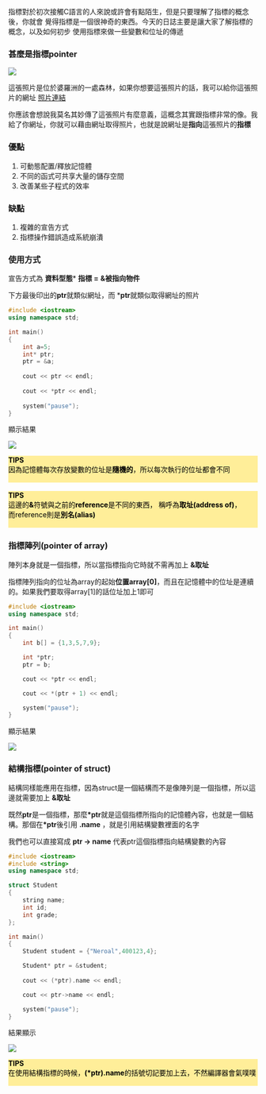 指標對於初次接觸C語言的人來說或許會有點陌生，但是只要理解了指標的概念後，你就會
覺得指標是一個很神奇的東西。今天的日誌主要是讓大家了解指標的概念，以及如何初步
使用指標來做一些變數和位址的傳遞

### 甚麼是指標pointer

![](https://i.imgur.com/HDQ9Ig8.jpg)

這張照片是位於婆羅洲的一處森林，如果你想要這張照片的話，我可以給你這張照片的網址
 [照片連結](https://i.imgur.com/HDQ9Ig8.jpg "https://i.imgur.com/HDQ9Ig8.jpg") 

你應該會想說我莫名其妙傳了這張照片有麼意義，這概念其實跟指標非常的像。我給了你網址，你就可以藉由網址取得照片，也就是說網址是**指向**這張照片的**指標**

### 優點
1. 可動態配置/釋放記憶體
2. 不同的函式可共享大量的儲存空間
3. 改善某些子程式的效率

### 缺點
1. 複雜的宣告方式
2. 指標操作錯誤造成系統崩潰

### 使用方式
宣告方式為 **資料型態*** **指標** **=** **&被指向物件**

下方最後印出的**ptr**就類似網址，而 ***ptr**就類似取得網址的照片

```c++
#include <iostream>
using namespace std;

int main()
{
    int a=5;
    int* ptr;
    ptr = &a;
    
    cout << ptr << endl;
    
    cout << *ptr << endl;
    
    system("pause");
}

```
顯示結果

![](https://i.imgur.com/upXupV4.png)

<div style="background-color:#FFEE99;">
<b><font color="black"> TIPS</font></b>
<br>
<font color="black">因為記憶體每次存放變數的位址是<b>隨機的</b>，所以每次執行的位址都會不同<br><br> </font>
</div>

<br>

<div style="background-color:#FFEE99;">
<b><font color="black"> TIPS</font></b>
<br>
<font color="black">這邊的<b>&</b>符號與之前的<b>reference</b>是不同的東西，
稱呼為<b>取址(address of)</b>，<br>而reference則是<b>別名(alias)</b><br><br> </font>
</div>



### 指標陣列(pointer of array)
陣列本身就是一個指標，所以當指標指向它時就不需再加上 **&取址** 

指標陣列指向的位址為array的起始**位置array[0]**，而且在記憶體中的位址是連續的。如果我們要取得array[1]的話位址加上1即可
```c++
#include <iostream>
using namespace std;

int main()
{
    int b[] = {1,3,5,7,9};

    int *ptr;
    ptr = b;

    cout << *ptr << endl;

    cout << *(ptr + 1) << endl;

    system("pause");
}

```

顯示結果 

![](https://i.imgur.com/vBWcBdW.png)

### 結構指標(pointer of struct)
結構同樣能應用在指標，因為struct是一個結構而不是像陣列是一個指標，所以這邊就需要加上 **&取址**

既然**ptr**是一個指標，那麼<b>*ptr</b>就是這個指標所指向的記憶體內容，也就是一個結構。那個在<b>*ptr</b>後引用 **.name** ，就是引用結構變數裡面的名字

我們也可以直接寫成 **ptr -> name** 代表ptr這個指標指向結構變數的內容

```c++
#include <iostream>
#include <string>
using namespace std;

struct Student
{
    string name;
    int id;
    int grade;
};

int main()
{
    Student student = {"Neroal",400123,4};

    Student* ptr = &student;
    
    cout << (*ptr).name << endl;

    cout << ptr->name << endl;

    system("pause");
}
```
結果顯示 

![](https://i.imgur.com/16qGCiz.png)

<div style="background-color:#FFEE99;">
<b><font color="black"> TIPS</font></b>
<br>
<font color="black">在使用結構指標的時候，<b>(*ptr).name</b>的括號切記要加上去，不然編譯器會氣噗噗<br><br> </font>
</div>

<br>





